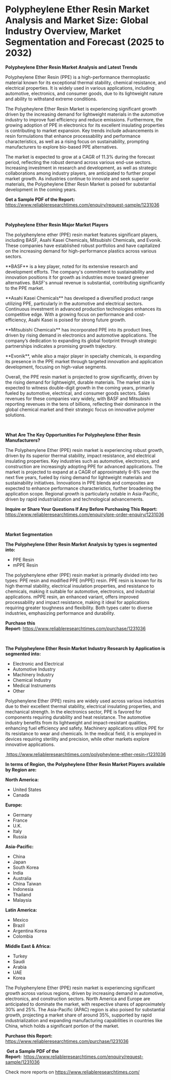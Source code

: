 <p><h1>Polypheylene Ether Resin Market Analysis and Market Size: Global Industry Overview, Market Segmentation and Forecast (2025 to 2032)</h1></p><p><strong>Polypheylene Ether Resin Market Analysis and Latest Trends</strong></p>
<p><p>Polypheylene Ether Resin (PPE) is a high-performance thermoplastic material known for its exceptional thermal stability, chemical resistance, and electrical properties. It is widely used in various applications, including automotive, electronics, and consumer goods, due to its lightweight nature and ability to withstand extreme conditions.</p><p>The Polypheylene Ether Resin Market is experiencing significant growth driven by the increasing demand for lightweight materials in the automotive industry to improve fuel efficiency and reduce emissions. Furthermore, the growing adoption of PPE in electronics for its excellent insulating properties is contributing to market expansion. Key trends include advancements in resin formulations that enhance processability and performance characteristics, as well as a rising focus on sustainability, prompting manufacturers to explore bio-based PPE alternatives.</p><p>The market is expected to grow at a CAGR of 11.3% during the forecast period, reflecting the robust demand across various end-use sectors. Increasing investment in research and development, as well as strategic collaborations among industry players, are anticipated to further propel market growth. As industries continue to innovate and seek superior materials, the Polypheylene Ether Resin Market is poised for substantial development in the coming years.</p></p>
<p><strong>Get a Sample PDF of the Report:&nbsp;</strong> <a href="https://www.reliableresearchtimes.com/enquiry/request-sample/1231036?utm_campaign=3297&utm_medium=2&utm_source=Github&utm_content=ia&utm_term=03042025&utm_id=polypheylene-ether-resin">https://www.reliableresearchtimes.com/enquiry/request-sample/1231036</a></p>
<p>&nbsp;</p>
<p><strong>Polypheylene Ether Resin Major Market Players</strong></p>
<p><p>The polyphenylene ether (PPE) resin market features significant players, including BASF, Asahi Kasei Chemicals, Mitsubishi Chemicals, and Evonik. These companies have established robust portfolios and have capitalized on the increasing demand for high-performance plastics across various sectors.</p><p>**BASF** is a key player, noted for its extensive research and development efforts. The company's commitment to sustainability and innovation positions it for growth as industries move toward greener alternatives. BASF's annual revenue is substantial, contributing significantly to the PPE market.</p><p>**Asahi Kasei Chemicals** has developed a diversified product range utilizing PPE, particularly in the automotive and electrical sectors. Continuous investment in advanced production technologies enhances its competitive edge. With a growing focus on performance and cost-efficiency, Asahi Kasei is poised for strong future growth.</p><p>**Mitsubishi Chemicals** has incorporated PPE into its product lines, driven by rising demand in electronics and automotive applications. The company’s dedication to expanding its global footprint through strategic partnerships indicates a promising growth trajectory.</p><p>**Evonik**, while also a major player in specialty chemicals, is expanding its presence in the PPE market through targeted innovation and application development, focusing on high-value segments.</p><p>Overall, the PPE resin market is projected to grow significantly, driven by the rising demand for lightweight, durable materials. The market size is expected to witness double-digit growth in the coming years, primarily fueled by automotive, electrical, and consumer goods sectors. Sales revenues for these companies vary widely, with BASF and Mitsubishi reporting revenues in the tens of billions, reflecting their dominance in the global chemical market and their strategic focus on innovative polymer solutions.</p></p>
<p>&nbsp;</p>
<p><strong>What Are The Key Opportunities For Polypheylene Ether Resin Manufacturers?</strong></p>
<p><p>The Polyphenylene Ether (PPE) resin market is experiencing robust growth, driven by its superior thermal stability, impact resistance, and electrical insulating properties. Key industries such as automotive, electronics, and construction are increasingly adopting PPE for advanced applications. The market is projected to expand at a CAGR of approximately 6-8% over the next five years, fueled by rising demand for lightweight materials and sustainability initiatives. Innovations in PPE blends and composites are expected to enhance performance characteristics, further broadening the application scope. Regional growth is particularly notable in Asia-Pacific, driven by rapid industrialization and technological advancements.</p></p>
<p><strong>Inquire or Share Your Questions If Any Before Purchasing This Report:</strong> <a href="https://www.reliableresearchtimes.com/enquiry/pre-order-enquiry/1231036?utm_campaign=3297&utm_medium=2&utm_source=Github&utm_content=ia&utm_term=03042025&utm_id=polypheylene-ether-resin">https://www.reliableresearchtimes.com/enquiry/pre-order-enquiry/1231036</a></p>
<p>&nbsp;</p>
<p><strong>Market Segmentation</strong></p>
<p><strong>The Polypheylene Ether Resin Market Analysis by types is segmented into:</strong></p>
<p><ul><li>PPE Resin</li><li>mPPE Resin</li></ul></p>
<p><p>The polyphenylene ether (PPE) resin market is primarily divided into two types: PPE resin and modified PPE (mPPE) resin. PPE resin is known for its high thermal stability, electrical insulation properties, and resistance to chemicals, making it suitable for automotive, electronics, and industrial applications. mPPE resin, an enhanced variant, offers improved processability and impact resistance, making it ideal for applications requiring greater toughness and flexibility. Both types cater to diverse industries, emphasizing performance and durability.</p></p>
<p><strong>Purchase this Report:&nbsp;</strong><a href="https://www.reliableresearchtimes.com/purchase/1231036?utm_campaign=3297&utm_medium=2&utm_source=Github&utm_content=ia&utm_term=03042025&utm_id=polypheylene-ether-resin">https://www.reliableresearchtimes.com/purchase/1231036</a></p>
<p>&nbsp;</p>
<p><strong>The Polypheylene Ether Resin Market Industry Research by Application is segmented into:</strong></p>
<p><ul><li>Electronic and Electrical</li><li>Automotive Industry</li><li>Machinery Industry</li><li>Chemical Industry</li><li>Medical Instruments</li><li>Other</li></ul></p>
<p><p>Polyphenylene Ether (PPE) resins are widely used across various industries due to their excellent thermal stability, electrical insulating properties, and mechanical strength. In the electronics sector, PPE is favored for components requiring durability and heat resistance. The automotive industry benefits from its lightweight and impact-resistant qualities, enhancing fuel efficiency and safety. Machinery applications utilize PPE for its resistance to wear and chemicals. In the medical field, it is employed in devices requiring sterility and precision, while other markets explore innovative applications.</p></p>
<p><a href="https://www.reliableresearchtimes.com/polypheylene-ether-resin-r1231036?utm_campaign=3297&utm_medium=2&utm_source=Github&utm_content=ia&utm_term=03042025&utm_id=polypheylene-ether-resin">&nbsp;https://www.reliableresearchtimes.com/polypheylene-ether-resin-r1231036</a></p>
<p><strong>In terms of Region, the Polypheylene Ether Resin Market Players available by Region are:</strong></p>
<p>
    <p> <strong> North America: </strong>
        <ul>
            <li>United States</li>
            <li>Canada</li>
        </ul>
        </p> 
    <p> <strong> Europe: </strong>
        <ul>
            <li>Germany</li>
            <li>France</li>
            <li>U.K.</li>
            <li>Italy</li>
            <li>Russia</li>
        </ul>
        </p> 
    <p> <strong> Asia-Pacific: </strong>
        <ul>
            <li>China</li>
            <li>Japan</li>
            <li>South Korea</li>
            <li>India</li>
            <li>Australia</li>
            <li>China Taiwan</li>
            <li>Indonesia</li>
            <li>Thailand</li>
            <li>Malaysia</li>
        </ul>
        </p> 
    <p> <strong> Latin America: </strong>
        <ul>
            <li>Mexico</li>
            <li>Brazil</li>
            <li>Argentina Korea</li>
            <li>Colombia</li>
        </ul>
        </p> 
    <p> <strong> Middle East & Africa: </strong>
        <ul>
            <li>Turkey</li>
            <li>Saudi</li>
            <li>Arabia</li>
            <li>UAE</li>
            <li>Korea</li>
        </ul>
    </p>
    </p>
<p><p>The Polyphenylene Ether (PPE) resin market is experiencing significant growth across various regions, driven by increasing demand in automotive, electronics, and construction sectors. North America and Europe are anticipated to dominate the market, with respective shares of approximately 30% and 25%. The Asia-Pacific (APAC) region is also poised for substantial growth, projecting a market share of around 35%, supported by rapid industrialization and expanding manufacturing capabilities in countries like China, which holds a significant portion of the market.</p></p>
<p><strong>Purchase this Report: </strong><a href="https://www.reliableresearchtimes.com/purchase/1231036?utm_campaign=3297&utm_medium=2&utm_source=Github&utm_content=ia&utm_term=03042025&utm_id=polypheylene-ether-resin">https://www.reliableresearchtimes.com/purchase/1231036</a></p>
<p>&nbsp;<strong>Get a Sample PDF of the Report:&nbsp;&nbsp;</strong><a href="https://www.reliableresearchtimes.com/enquiry/request-sample/1231036?utm_campaign=3297&utm_medium=2&utm_source=Github&utm_content=ia&utm_term=03042025&utm_id=polypheylene-ether-resin">https://www.reliableresearchtimes.com/enquiry/request-sample/1231036</a></p>
<p><strong></strong></p>
<p>Check more reports on <a href="https://www.reliableresearchtimes.com/?utm_campaign=3297&utm_medium=2&utm_source=Github&utm_content=ia&utm_term=03042025&utm_id=polypheylene-ether-resin">https://www.reliableresearchtimes.com/</a></p>